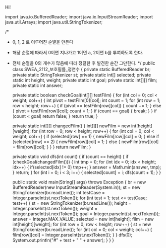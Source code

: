 Hi!


import java.io.BufferedReader;
import java.io.InputStreamReader;
import java.util.Arrays;
import java.util.StringTokenizer;

/*
 * 0, 1, 2 로 이루어진 순열을 만든다
 * 해당 순열에 따라서 0이면 지나가고 1이면 a, 2이면 b를 투여하도록 한다.
 * 전체 순열을 0의 개수가 많음에 따라 정렬한 후 발견한 순간 그만한다.
 */
public class SWEA_2112_보호필름_정연수 {
	private static BufferedReader br;
	private static StringTokenizer st;
	private static int[] selected;
	private static int height, weight;
	private static int goal;
	private static int[][] film;
	private static int answer;
	
	private static boolean checkGoal(int[][] testFilm) {
		for (int col = 0; col < weight; col++) {
			int pivot = testFilm[0][col];
			int count = 1;
			for (int row = 1; row < height; row++) {
				if (pivot == testFilm[row][col]) {
					count += 1;
				} else {
					pivot = testFilm[row][col];
					count = 1;
				}
				if (count == goal) {
					break;
				}
			}
			if (count < goal) return false;
		}
		return true;
	}
	
	private static int[][] changedFilm() {
		int[][] newFilm = new int[height][weight];
		for (int row = 0; row < height; row++) {
			for (int col = 0; col < weight; col++) {
				if (selected[row] == 1) {
					newFilm[row][col] = 0;
				} else if (selected[row] == 2) {
					newFilm[row][col] = 1;
				} else {
					newFilm[row][col] = film[row][col]; 
				}
			}
		}
		return newFilm;
	}
	
	private static void dfs(int count) {
		if (count == height) {
			if (checkGoal(changedFilm())) {
				int tmp = 0;
				for (int idx = 0; idx < height; idx++) {
					if(selected[idx] != 0) tmp++;
				}
				answer = Math.min(answer, tmp);
			}
			return;
		}
		for (int i = 0; i < 3; i++) {
			selected[count] = i;
			dfs(count + 1);
		}
	}
	
	public static void main(String[] args) throws Exception {
		br = new BufferedReader(new InputStreamReader(System.in));
		st = new StringTokenizer(br.readLine());
		int testCase = Integer.parseInt(st.nextToken());
		for (int test = 1; test <= testCase; test++) {
			st = new StringTokenizer(br.readLine());
			height = Integer.parseInt(st.nextToken());
			weight = Integer.parseInt(st.nextToken());
			goal = Integer.parseInt(st.nextToken());
			answer = Integer.MAX_VALUE;
			selected = new int[height];
			film = new int[height][weight];	
			for (int row = 0; row < height; row++) {
				st = new StringTokenizer(br.readLine());
				for (int col = 0; col < weight; col++) {
					film[row][col] = Integer.parseInt(st.nextToken());
				}
			}
			dfs(0);
			System.out.println("#" + test + " " + answer);
		}
	}
}
